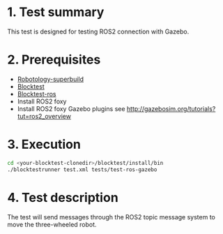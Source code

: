 # 1. Test summary
This test is designed for testing ROS2 connection with Gazebo.

# 2. Prerequisites
- [Robotology-superbuild](https://github.com/robotology/robotology-superbuild)
- [Blocktest](https://github.com/robotology/blocktest)
- [Blocktest-ros](https://github.com/robotology/blocktest-ros-plugins)
- Install ROS2 foxy
- Install ROS2 foxy Gazebo plugins see http://gazebosim.org/tutorials?tut=ros2_overview

# 3. Execution
```bash
cd <your-blocktest-clonedir>/blocktest/install/bin
./blocktestrunner test.xml tests/test-ros-gazebo
```

# 4. Test description
The test will send messages through the ROS2 topic message system to move the three-wheeled robot.